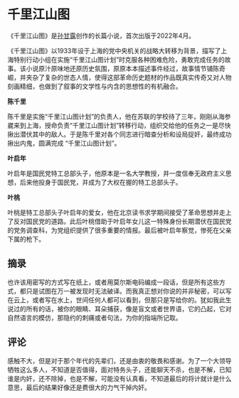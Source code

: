 # 千里江山图

《千里江山图》是[孙甘露](https://baike.baidu.com/item/孙甘露/2134996?fromModule=lemma_inlink)创作的长篇小说，首次出版于2022年4月。

《千里江山图》以1933年设于上海的党中央机关的战略大转移为背景，描写了上海特别行动小组在实施“千里江山图计划”时克服各种困难危险，勇敢完成任务的故事。该小说原汁原味地还原历史氛围，原原本本描述事件经过，故事情节铺陈奇崛，并夹杂了复杂的世态人情，使得这部革命历史题材的作品既真实传奇又对人物刻画精细，也做到了叙事的文学性与内含的思想性的有机融合。

**陈千里**

陈千里是实施“千里江山图计划”的负责人，他在苏联的学校待了三年，刚刚从海参崴来到上海，授命负责“千里江山图计划”转移行动，组织交给他的任务之一是尽快揪出潜伏其中的敌人。于是陈千里对各个同志进行暗查分析和设局捉奸，最终成功揪出内鬼，圆满完成 “千里江山图计划”。

**叶启年**

叶启年是国民党特工总部头子，他原本是一名大学教授，并一度信奉无政府主义思想，后来他投身于国民党，并成为了大权在握的特工总部头子。

**叶桃**

叶桃是特工总部头子叶启年的爱女，他在北京读书求学期间接受了革命思想并走上了反对国民党的道路。此后叶桃借助于叶启年女儿这一特殊身份长期潜伏在国民党的党务调查科，为党组织提供了很多重要的情报。最后被叶启年察觉，惨死在父亲下属的枪下。

## 摘录

也许该用密写的方式写在纸上，或者用莫尔斯电码编成一段话，但是所有这些方式，都只是试图在万一被发现时无法破译。而我真正想对你说的并非秘密，可以写在云上，或者写在水上，世间任何人都可以看到，但那只是写给你的。犹如我此生说过的所有的话，被你的眼睛、耳朵捕获，像是盲文或者世界语，它的凸起，它对自然语言的模仿，那隐约的刺痛或者句法，为你的指端所记取。

## 评论

感触不大，但是对于那个年代的先辈们，还是由衷的敬畏和感谢。为了一个大领导 牺牲这么多人，不知道是否值得，面对特务头子，还能聊天不杀，也是不解，已知谁是内奸，还不除掉，也是不解，可能没有认真看，不知道最后的将计就计是什么意思，最后的结果好像还是费很大的力气干掉内奸。

